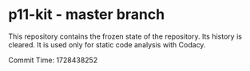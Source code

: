 # p11-kit - master branch

This repository contains the frozen state of the repository.
Its history is cleared. It is used only for static code
analysis with Codacy.

Commit Time: 1728438252
